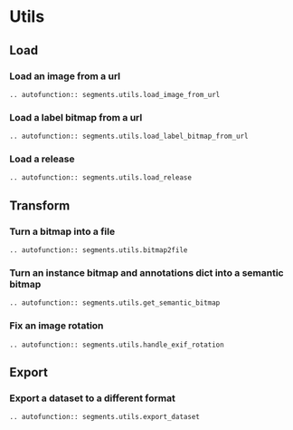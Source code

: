 # Utils

## Load

### Load an image from a url

```{eval-rst}
.. autofunction:: segments.utils.load_image_from_url
```

### Load a label bitmap from a url

```{eval-rst}
.. autofunction:: segments.utils.load_label_bitmap_from_url
```

### Load a release

```{eval-rst}
.. autofunction:: segments.utils.load_release
```

## Transform

### Turn a bitmap into a file

```{eval-rst}
.. autofunction:: segments.utils.bitmap2file
```

### Turn an instance bitmap and annotations dict into a semantic bitmap

```{eval-rst}
.. autofunction:: segments.utils.get_semantic_bitmap
```

### Fix an image rotation

```{eval-rst}
.. autofunction:: segments.utils.handle_exif_rotation
```

## Export

### Export a dataset to a different format

```{eval-rst}
.. autofunction:: segments.utils.export_dataset
```
